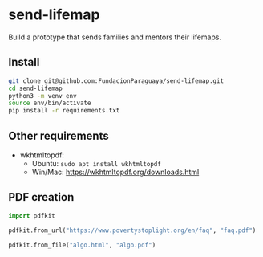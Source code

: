 # send-lifemap
Build a prototype that sends families and mentors their lifemaps.

## Install
```bash
git clone git@github.com:FundacionParaguaya/send-lifemap.git
cd send-lifemap
python3 -m venv env
source env/bin/activate
pip install -r requirements.txt
```

## Other requirements

* wkhtmltopdf:
  * Ubuntu: `sudo apt install wkhtmltopdf`
  * Win/Mac: https://wkhtmltopdf.org/downloads.html

## PDF creation 

```python
import pdfkit

pdfkit.from_url("https://www.povertystoplight.org/en/faq", "faq.pdf")

pdfkit.from_file("algo.html", "algo.pdf")
```